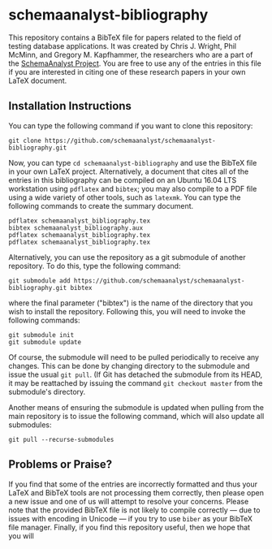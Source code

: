 # schemaanalyst-bibliography

This repository contains a BibTeX file for papers related to the field of
testing database applications. It was created by Chris J. Wright, Phil McMinn,
and Gregory M. Kapfhammer, the researchers who are a part of the [SchemaAnalyst
Project](http://www.schemaanalyst.org). You are free to use any of the entries
in this file if you are interested in citing one of these research papers in
your own LaTeX document.

## Installation Instructions

You can type the following command if you want to clone this repository:

```shell
git clone https://github.com/schemaanalyst/schemaanalyst-bibliography.git
```

Now, you can type `cd schemaanalyst-bibliography` and use the BibTeX file in
your own LaTeX project. Alternatively, a document that cites all of the entries
in this bibliography can be compiled on an Ubuntu 16.04 LTS workstation using
`pdflatex` and `bibtex`; you may also compile to a PDF file using a wide variety
of other tools, such as `latexmk`. You can type the following commands to create
the summary document.

```shell
pdflatex schemaanalyst_bibliography.tex
bibtex schemaanalyst_bibliography.aux
pdflatex schemaanalyst_bibliography.tex
pdflatex schemaanalyst_bibliography.tex
```

Alternatively, you can use the repository as a git submodule of another repository. To do this, type the following
command:

```shell
git submodule add https://github.com/schemaanalyst/schemaanalyst-bibliography.git bibtex
```

where the final parameter ("bibtex") is the name of the directory that you wish to install the repository. Following
this, you will need to invoke the following commands:

```shell
git submodule init
git submodule update
```

Of course, the submodule will need to be pulled periodically to receive any changes. This can be done by changing
directory to the submodule and issue the usual ``git pull``. (If Git has detached the submodule from its HEAD, it
may be reattached by issuing the command ``git checkout master`` from the submodule's directory.

Another means of ensuring the submodule is updated when pulling from the main repository is to issue the following
command, which will also update all submodules:

```shell
git pull --recurse-submodules
```

## Problems or Praise?

If you find that some of the entries are incorrectly formatted and thus your LaTeX and BibTeX tools are not processing
them correctly, then please open a new issue and one of us will attempt to resolve your concerns.  Please note that the
provided BibTeX file is not likely to compile correctly &mdash; due to issues with encoding in Unicode &mdash; if you
try to use `biber` as your BibTeX file manager. Finally, if you find this repository useful, then we hope that you will

